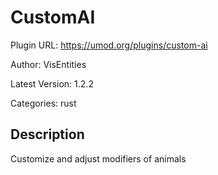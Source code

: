 # CustomAI

Plugin URL: https://umod.org/plugins/custom-ai

Author: VisEntities

Latest Version: 1.2.2

Categories: rust

## Description

Customize and adjust modifiers of animals
